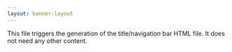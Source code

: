 ```yaml
---
layout: banner-layout
---
```

This file triggers the generation of the title/navigation bar HTML file.
It does not need any other content.